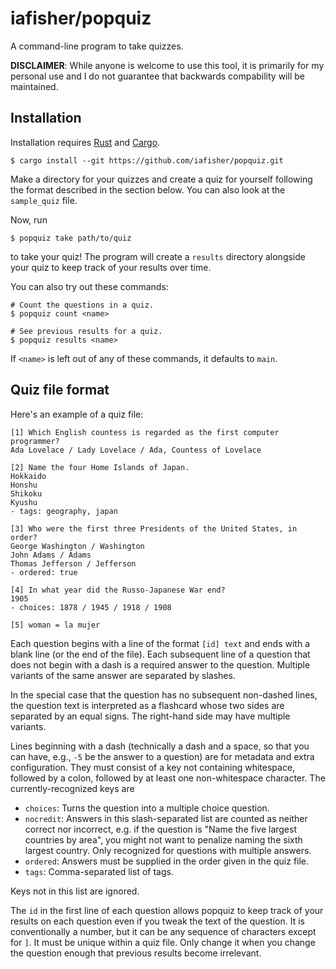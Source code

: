 # iafisher/popquiz
A command-line program to take quizzes.

**DISCLAIMER**: While anyone is welcome to use this tool, it is primarily for my
personal use and I do not guarantee that backwards compability will be maintained.


## Installation
Installation requires [Rust](https://www.rust-lang.org/) and [Cargo](https://doc.rust-lang.org/stable/cargo/).

```shell
$ cargo install --git https://github.com/iafisher/popquiz.git
```

Make a directory for your quizzes and create a quiz for yourself following the format
described in the section below. You can also look at the `sample_quiz` file.

Now, run

```shell
$ popquiz take path/to/quiz
```

to take your quiz! The program will create a `results` directory alongside your quiz
to keep track of your results over time.

You can also try out these commands:
```shell
# Count the questions in a quiz.
$ popquiz count <name>

# See previous results for a quiz.
$ popquiz results <name>
```

If `<name>` is left out of any of these commands, it defaults to `main`.


## Quiz file format
Here's an example of a quiz file:

```
[1] Which English countess is regarded as the first computer programmer?
Ada Lovelace / Lady Lovelace / Ada, Countess of Lovelace

[2] Name the four Home Islands of Japan.
Hokkaido
Honshu
Shikoku
Kyushu
- tags: geography, japan

[3] Who were the first three Presidents of the United States, in order?
George Washington / Washington
John Adams / Adams
Thomas Jefferson / Jefferson
- ordered: true

[4] In what year did the Russo-Japanese War end?
1905
- choices: 1878 / 1945 / 1918 / 1908

[5] woman = la mujer
```

Each question begins with a line of the format `[id] text` and ends with a blank line
(or the end of the file). Each subsequent line of a question that does not begin with a
dash is a required answer to the question. Multiple variants of the same answer are
separated by slashes.

In the special case that the question has no subsequent non-dashed lines, the question
text is interpreted as a flashcard whose two sides are separated by an equal signs. The
right-hand side may have multiple variants.

Lines beginning with a dash (technically a dash and a space, so that you can have, e.g.,
`-5` be the answer to a question) are for metadata and extra configuration. They must
consist of a key not containing whitespace, followed by a colon, followed by at least
one non-whitespace character. The currently-recognized keys are

- `choices`: Turns the question into a multiple choice question.
- `nocredit`: Answers in this slash-separated list are counted as neither correct nor
              incorrect, e.g. if the question is "Name the five largest countries by
              area", you might not want to penalize naming the sixth largest country.
              Only recognized for questions with multiple answers.
- `ordered`: Answers must be supplied in the order given in the quiz file.
- `tags`: Comma-separated list of tags.

Keys not in this list are ignored.

The `id` in the first line of each question allows popquiz to keep track of your results
on each question even if you tweak the text of the question. It is conventionally a
number, but it can be any sequence of characters except for `]`. It must be unique
within a quiz file. Only change it when you change the question enough that previous
results become irrelevant.
